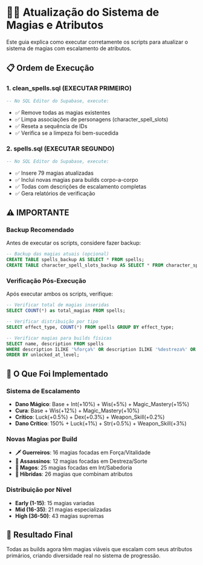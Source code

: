 # 🧙‍♂️ Atualização do Sistema de Magias e Atributos

Este guia explica como executar corretamente os scripts para atualizar o sistema de magias com escalamento de atributos.

## 📋 Ordem de Execução

### 1. **clean_spells.sql** (EXECUTAR PRIMEIRO)
```sql
-- No SQL Editor do Supabase, execute:
```
- ✅ Remove todas as magias existentes
- ✅ Limpa associações de personagens (character_spell_slots)
- ✅ Reseta a sequência de IDs
- ✅ Verifica se a limpeza foi bem-sucedida

### 2. **spells.sql** (EXECUTAR SEGUNDO)
```sql
-- No SQL Editor do Supabase, execute:
```
- ✅ Insere 79 magias atualizadas
- ✅ Inclui novas magias para builds corpo-a-corpo
- ✅ Todas com descrições de escalamento completas
- ✅ Gera relatórios de verificação

## ⚠️ IMPORTANTE

### Backup Recomendado
Antes de executar os scripts, considere fazer backup:
```sql
-- Backup das magias atuais (opcional)
CREATE TABLE spells_backup AS SELECT * FROM spells;
CREATE TABLE character_spell_slots_backup AS SELECT * FROM character_spell_slots;
```

### Verificação Pós-Execução
Após executar ambos os scripts, verifique:
```sql
-- Verificar total de magias inseridas
SELECT COUNT(*) as total_magias FROM spells;

-- Verificar distribuição por tipo
SELECT effect_type, COUNT(*) FROM spells GROUP BY effect_type;

-- Verificar magias para builds físicas
SELECT name, description FROM spells 
WHERE description ILIKE '%força%' OR description ILIKE '%destreza%' OR description ILIKE '%vitalidade%'
ORDER BY unlocked_at_level;
```

## 🎯 O Que Foi Implementado

### Sistema de Escalamento
- **Dano Mágico**: Base + Int(+10%) + Wis(+5%) + Magic_Mastery(+15%)
- **Cura**: Base + Wis(+12%) + Magic_Mastery(+10%)
- **Crítico**: Luck(+0.5%) + Dex(+0.3%) + Weapon_Skill(+0.2%)
- **Dano Crítico**: 150% + Luck(+1%) + Str(+0.5%) + Weapon_Skill(+3%)

### Novas Magias por Build
- **🗡️ Guerreiros**: 16 magias focadas em Força/Vitalidade
- **🏃 Assassinos**: 12 magias focadas em Destreza/Sorte
- **🧙 Magos**: 25 magias focadas em Int/Sabedoria
- **🎯 Híbridas**: 26 magias que combinam atributos

### Distribuição por Nível
- **Early (1-15)**: 15 magias variadas
- **Mid (16-35)**: 21 magias especializadas
- **High (36-50)**: 43 magias supremas

## 🚀 Resultado Final
Todas as builds agora têm magias viáveis que escalam com seus atributos primários, criando diversidade real no sistema de progressão. 